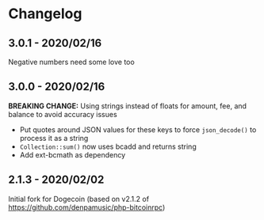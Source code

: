 # Changelog

## 3.0.1 - 2020/02/16

Negative numbers need some love too

## 3.0.0 - 2020/02/16

**BREAKING CHANGE:** Using strings instead of floats for amount, fee, and balance to avoid accuracy issues
* Put quotes around JSON values for these keys to force `json_decode()` to process it as a string
* `Collection::sum()` now uses bcadd and returns string
* Add ext-bcmath as dependency

## 2.1.3 - 2020/02/02

Initial fork for Dogecoin (based on v2.1.2 of https://github.com/denpamusic/php-bitcoinrpc)

